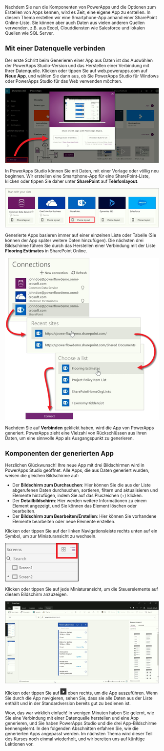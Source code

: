 Nachdem Sie nun die Komponenten von PowerApps und die Optionen zum Erstellen von Apps kennen, wird es Zeit, eine eigene App zu erstellen. In diesem Thema erstellen wir eine Smartphone-App anhand einer SharePoint Online-Liste. Sie können aber auch Daten aus vielen anderen Quellen verwenden, z.B. aus Excel, Clouddiensten wie Salesforce und lokalen Quellen wie SQL Server.

## <a name="connect-to-a-data-source"></a>Mit einer Datenquelle verbinden
Der erste Schritt beim Generieren einer App aus Daten ist das Auswählen der PowerApps Studio-Version und das Herstellen einer Verbindung mit Ihrer Datenquelle. Klicken oder tippen Sie auf web.powerapps.com auf **Neue App**, und wählen Sie dann aus, ob Sie PowerApps Studio für Windows oder PowerApps Studio für das Web verwenden möchten.

![Erste Schritte mit web.powerapps.com](./media/learning-create-first-app-powerapps/generate-choose-studio.png)

In PowerApps Studio können Sie mit Daten, mit einer Vorlage oder völlig neu beginnen. Wir erstellen eine Smartphone-App für eine SharePoint-Liste, klicken oder tippen Sie daher unter **SharePoint** auf **Telefonlayout**.

![Smartphone-App aus SharePoint-Liste](./media/learning-create-first-app-powerapps/generate-sharepoint-phone.png)

Generierte Apps basieren immer auf einer einzelnen Liste oder Tabelle (Sie können der App später weitere Daten hinzufügen). Die nächsten drei Bildschirme führen Sie durch das Herstellen einer Verbindung mit der Liste **Flooring Estimates** in SharePoint Online.

![Mit einer SharePoint Online-Liste verbinden](./media/learning-create-first-app-powerapps/generate-connect-list.png)

Nachdem Sie auf **Verbinden** geklickt haben, wird die App von PowerApps generiert. PowerApps zieht eine Vielzahl von Rückschlüssen aus Ihren Daten, um eine sinnvolle App als Ausgangspunkt zu generieren.

## <a name="explore-the-generated-app"></a>Komponenten der generierten App
Herzlichen Glückwunsch! Ihre neue App mit drei Bildschirmen wird in PowerApps Studio geöffnet. Alle Apps, die aus Daten generiert wurden, weisen die gleichen Bildschirme auf:

* Der **Bildschirm zum Durchsuchen**: Hier können Sie die aus der Liste abgerufenen Daten durchsuchen, sortieren, filtern und aktualisieren und Elemente hinzufügen, indem Sie auf das Pluszeichen (+) klicken.
* Der **Detailbildschirm**: Hier werden weitere Informationen zu einem Element angezeigt, und Sie können das Element löschen oder bearbeiten.
* Der **Bildschirm zum Bearbeiten/Erstellen**: Hier können Sie vorhandene Elemente bearbeiten oder neue Elemente erstellen.

Klicken oder tippen Sie auf der linken Navigationsleiste rechts unten auf ein Symbol, um zur Miniaturansicht zu wechseln. 

![Umschalten der Ansichten](./media/learning-create-first-app-powerapps/toggle-view.png)

Klicken oder tippen Sie auf jede Miniaturansicht, um die Steuerelemente auf diesem Bildschirm anzuzeigen.

![Die generierte App](./media/learning-create-first-app-powerapps/generate-finished-app.png)

Klicken oder tippen Sie auf ![Pfeil zum Starten der App-Vorschau](./media/learning-create-first-app-powerapps/f5-arrow-sm.png) oben rechts, um die App auszuführen. Wenn Sie durch die App navigieren, sehen Sie, dass sie alle Daten aus der Liste enthält und in der Standardversion bereits gut zu bedienen ist.

Wow, das war wirklich einfach! In wenigen Minuten haben Sie gelernt, wie Sie eine Verbindung mit einer Datenquelle herstellen und eine App generieren, und Sie haben PowerApps Studio und die drei App-Bildschirme kennengelernt. In den folgenden Abschnitten erfahren Sie, wie die generierten Apps angepasst werden. Im nächsten Thema wird dieser Teil des Kurses noch einmal wiederholt, und wir bereiten uns auf künftige Lektionen vor.

